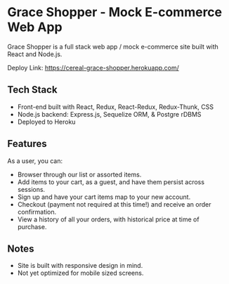 # Grace Shopper - Mock E-commerce Web App

Grace Shopper is a full stack web app / mock e-commerce site built with React and Node.js.

Deploy Link: https://cereal-grace-shopper.herokuapp.com/

## Tech Stack

* Front-end built with React, Redux, React-Redux, Redux-Thunk, CSS
* Node.js backend: Express.js, Sequelize ORM, & Postgre rDBMS
* Deployed to Heroku

## Features

As a user, you can:

* Browser through our list or assorted items.
* Add items to your cart, as a guest, and have them persist across sessions.
* Sign up and have your cart items map to your new account.
* Checkout (payment not required at this time!) and receive an order confirmation.
* View a history of all your orders, with historical price at time of purchase.

## Notes

* Site is built with responsive design in mind.
* Not yet optimized for mobile sized screens.
